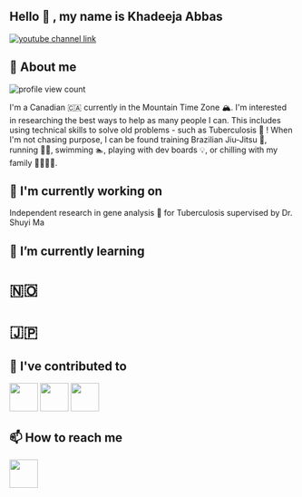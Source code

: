## Hello 👋 , my name is Khadeeja Abbas

[![youtube channel link](https://img.shields.io/badge/YouTube-FF0000?style=for-the-badge&logo=youtube&logoColor=white)](https://www.youtube.com/@KhadeejaAbbasw)

## 🙉 About me

![profile view count](https://komarev.com/ghpvc/?username=KhadeejaAbbas)

I'm a Canadian 🇨🇦 currently in the Mountain Time Zone 🏔. I'm interested in researching the best ways to help as many people I can. This includes using technical skills to solve old problems - such as Tuberculosis 🧬 ! When I'm not chasing purpose, I can be found training Brazilian Jiu-Jitsu 🥋, running 🏃‍♂️, swimming 🏊, playing with dev boards 💡, or chilling with my family 👨‍👩‍👧‍👦. 
## 🔭 I'm currently working on

Independent research in gene analysis 🧬 for Tuberculosis supervised by Dr. Shuyi Ma 

## 🌱 I’m currently learning
# 🇳🇴
# 🇯🇵
## 🔨 I've contributed to

[<img src="https://www.google.ca/url?sa=i&url=https%3A%2F%2Fwww.vecteezy.com%2Fvector-art%2F4218406-cute-parking-attendant-vector-design&psig=AOvVaw1oQY7qvrxgEfDt9Np4DctW&ust=1723601187154000&source=images&cd=vfe&opi=89978449&ved=0CBIQjRxqFwoTCMim3PXw8IcDFQAAAAAdAAAAABAP" height="50px">]((https://github.com/KhadeejaAbbas/CalgaryHacks2024))
[<img src="https://www.google.ca/url?sa=i&url=https%3A%2F%2Fwww.vecteezy.com%2Fpng%2F11003366-cute-travel-icon&psig=AOvVaw2MoewIsPbiJ3tNHAuVCWEa&ust=1723601288382000&source=images&cd=vfe&opi=89978449&ved=0CBIQjRxqFwoTCODYhqfx8IcDFQAAAAAdAAAAABAE" height="50px">](https://github.com/KhadeejaAbbas/CalgaryHacks2023)
[<img src="https://embeddedinembedded.com/wp-content/uploads/2023/08/EiEBoard-e1692740173792.jpg" height="50px">](https://github.com/KhadeejaAbbas/razor_sam3u2)




## 📫 How to reach me

[<img src="[assets/envelope.png](https://www.google.ca/url?sa=i&url=https%3A%2F%2Fwww.rawpixel.com%2Fsearch%2Fold%2520envelope&psig=AOvVaw3F9QtrzDmS9raCOswp2OXB&ust=1723600910040000&source=images&cd=vfe&opi=89978449&ved=0CBIQjRxqFwoTCIDhjPPv8IcDFQAAAAAdAAAAABAE)" height="50px">](mailto:khadeejaabbas58@gmail.com)

<!--
**KhadeejaAbbas/KhadeejaAbbas** is a ✨ _special_ ✨ repository because its `README.md` (this file) appears on your GitHub profile.

Here are some ideas to get you started:

- 🔭 I’m currently working on ...
- 🌱 I’m currently learning ...
- 👯 I’m looking to collaborate on ...
- 🤔 I’m looking for help with ...
- 💬 Ask me about ...
- ⚡ Fun fact: ...
-->
